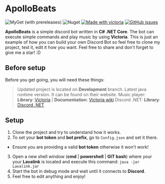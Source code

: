# ApolloBeats

![MyGet (with prereleases)](https://img.shields.io/myget/discord-net/vpre/discord.net) ![Nuget](https://img.shields.io/nuget/v/discord.net) [![Made with victoria](https://img.shields.io/badge/Music%20player-Victoria-blueviolet)](https://github.com/Yucked/Victoria) [![GitHub issues](https://img.shields.io/github/issues/pentr32/ApolloBeats)](https://github.com/pentr32/ApolloBeats/issues) 


**ApolloBeats** is a simple discord bot written in **C# .NET Core**. The bot can execute simple commands and play music by using **Victoria**. This is just an example of how you can build your own Discord Bot so feel free to clone my project, test it, edit it how you want. Feel free to share and don't forget to give me a star! :D


## Before setup

Before you get going, you will need these things:
> Updated project is located on **Development** branch.
> Latest java runtime version. It can be found on their website.
> Music player: **Library**: [Victoria](https://github.com/Yucked/Victoria) |  **Documentation**:  [Victoria wiki]([https://github.com/Yucked/Victoria/wiki](https://github.com/Yucked/Victoria/wiki))
> Discord .NET: **Library**: [Discord .NET]([https://github.com/discord-net/Discord.Net](https://github.com/discord-net/Discord.Net))

## Setup

1. Clone the project and try to understand how it works.
2. To set your **bot token** and **bot prefix**, go to `Config.json` and set it there.
- Ensure you are providing a valid **bot token** otherwise it won't work!
3. Open a new shell window (**cmd** | **powershell** | **GIT bash**) where your your **Lavalink** is located and execute this command: `java -jar Lavalink.jar`
4. Start the bot in debug mode and wait until it connects to **Discord**.
5. Feel free to edit anything and enjoy!
